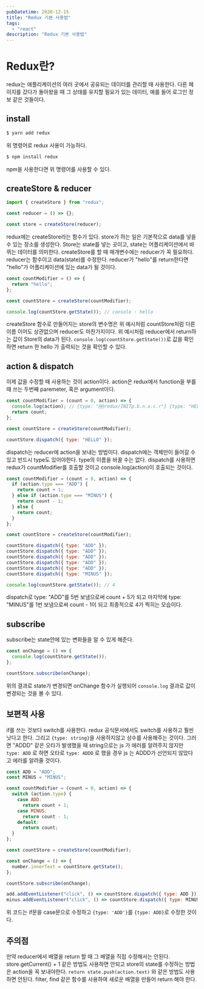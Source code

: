 ```yaml
---
pubDatetime: 2020-12-15
title: "Redux 기본 사용법"
tags:
  - "react"
description: "Redux 기본 사용법"
---
```


# Redux란?

redux는 애플리케이션의 여러 곳에서 공유되는 데이터를 관리할 때 사용한다.
다른 페이지를 갔다가 돌아왔을 때 그 상태를 유지할 필요가 있는 데이터, 예를 들어 로그인 정보 같은 것들이다.

## install

```sh
$ yarn add redux
```

위 명령어로 redux 사용이 가능하다.

```sh
$ npm install redux
```

npm을 사용한다면 위 명령어를 사용할 수 있다.

## createStore & reducer

```js
import { createStore } from "redux";

const reducer = () => {};

const store = createStore(reducer);
```

redux에는 createStore라는 함수가 있다.
store가 하는 일은 기본적으로 data를 넣을 수 있는 장소를 생성한다.
Store는 state를 넣는 곳이고, state는 어플리케이션에서 바뀌는 데이터를 의미한다.
createStore를 할 때 매개변수에는 reducer가 꼭 필요하다.
reducer는 함수이고 data(state)를 수정한다.
reducer가 "hello"를 return한다면 "hello"가 어플리케이션에 있는 data가 될 것이다.

```js
const countModifier = () => {
  return "hello";
};

const countStore = createStore(countModifier);

console.log(countStore.getState()); // console : hello
```

createStore 함수로 만들어지는 store의 변수명은 위 예시처럼 countStore처럼 다른 이름 이어도 상관없으며 reducer도 마찬가지이다.
위 예시처럼 reducer에서 return하는 값이 Store의 data가 된다.
`console.log(countStore.getState())`로 값을 확인하면 return 한 hello 가 출력되는 것을 확인할 수 있다.

## action & dispatch

이제 값을 수정할 때 사용하는 것이 action이다.
action은 redux에서 function을 부를 때 쓰는 두번째 paremeter, 혹은 argument이다.

```js
const countModifier = (count = 0, action) => {
  console.log(action); // {type: "@@redux/INITp.b.n.o.c.r"} {type: "HELLO"}
  return count;
};

const countStore = createStore(countModifier);

countStore.dispatch({ type: "HELLO" });
```

dispatch는 reducer에 action을 보내는 방법이다.
dispatch에는 객체만이 들어갈 수 있고 반드시 type도 있어야한다.
type의 이름을 바꿀 수는 없다.
dispatch를 사용하면 redux가 countModifier를 호출할 것이고 console.log(action)이 호출되는 것이다.

```js
const countModifier = (count = 0, action) => {
  if (action.type === "ADD") {
    return count + 1;
  } else if (action.type === "MINUS") {
    return count - 1;
  } else {
    return count;
  }
};

const countStore = createStore(countModifier);

countStore.dispatch({ type: "ADD" });
countStore.dispatch({ type: "ADD" });
countStore.dispatch({ type: "ADD" });
countStore.dispatch({ type: "ADD" });
countStore.dispatch({ type: "ADD" });
countStore.dispatch({ type: "MINUS" });

console.log(countStore.getState()); // 4
```

dispatch로 type: "ADD"를 5번 보냄으로써 count + 5가 되고
마지막에 type: "MINUS"를 1번 보냄으로써 count - 1이 되고 최종적으로 4가 찍히는 모습이다.

## subscribe

subscribe는 state안에 있는 변화들을 알 수 있게 해준다.

```js
const onChange = () => {
  console.log(countStore.getState());
};

countStore.subscribe(onChange);
```

위의 결과로 state가 변경되면 onChange 함수가 실행되어 `console.log` 결과로 값이 변경되는 것을 볼 수 있다.

## 보편적 사용

if를 쓰는 것보다 switch를 사용한다.
redux 공식문서에서도 switch를 사용하고 훨씬 낫다고 한다.
그리고 `{type: string}`을 사용하지않고 상수를 사용해주는 것이다.
그러면 "ADDD" 같은 오타가 발생했을 때 string으로는 js 가 에러를 알려주지 않지만
`type: ADD` 로 하면 오타로 `type: ADDD` 로 했을 경우 js 는 ADDD가 선언되지 않았다고 에러를 알려줄 것이다.

```js
const ADD = "ADD";
const MINUS = "MINUS";

const countModifier = (count = 0, action) => {
  switch (action.type) {
    case ADD:
      return count + 1;
    case MINUS:
      return count - 1;
    default:
      return count;
  }
};

const countStore = createStore(countModifier);

const onChange = () => {
  number.innerText = countStore.getState();
};

countStore.subscribe(onChange);

add.addEventListener("click", () => countStore.dispatch({ type: ADD }));
minus.addEventListener("click", () => countStore.dispatch({ type: MINUS }));
```

위 코드는 if문을 case문으로 수정하고 `{type: 'ADD'}`를 `{type: ADD}`로 수정한 것이다.

## 주의점

만약 reducer에서 배열을 return 할 때 그 배열을 직접 수정해서는 안된다.
store.getCurrent() + 1 같은 방법도 사용하면 안되고 store의 state를 수정하는 방법은 action을 꼭 보내야한다.
`return state.push(action.text)` 와 같은 방법도 사용하면 안된다.
filter, find 같은 함수를 사용하여 새로운 배열을 만들어 return 해야 한다.
